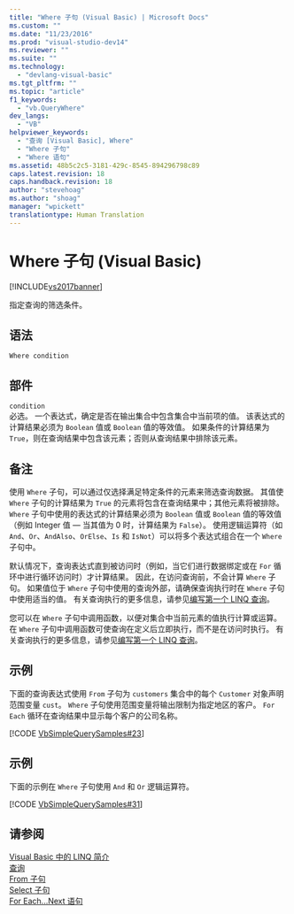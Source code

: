 ```yaml
---
title: "Where 子句 (Visual Basic) | Microsoft Docs"
ms.custom: ""
ms.date: "11/23/2016"
ms.prod: "visual-studio-dev14"
ms.reviewer: ""
ms.suite: ""
ms.technology: 
  - "devlang-visual-basic"
ms.tgt_pltfrm: ""
ms.topic: "article"
f1_keywords: 
  - "vb.QueryWhere"
dev_langs: 
  - "VB"
helpviewer_keywords: 
  - "查询 [Visual Basic], Where"
  - "Where 子句"
  - "Where 语句"
ms.assetid: 48b5c2c5-3181-429c-8545-894296798c89
caps.latest.revision: 18
caps.handback.revision: 18
author: "stevehoag"
ms.author: "shoag"
manager: "wpickett"
translationtype: Human Translation
---
```

# Where 子句 (Visual Basic)
[!INCLUDE[vs2017banner](../../../csharp/includes/vs2017banner.md)]

指定查询的筛选条件。  
  
## 语法  
  
```  
Where condition  
```  
  
## 部件  
 `condition`  
 必选。  一个表达式，确定是否在输出集合中包含集合中当前项的值。  该表达式的计算结果必须为 `Boolean` 值或 `Boolean` 值的等效值。  如果条件的计算结果为 `True`，则在查询结果中包含该元素；否则从查询结果中排除该元素。  
  
## 备注  
 使用 `Where` 子句，可以通过仅选择满足特定条件的元素来筛选查询数据。  其值使 `Where` 子句的计算结果为 `True` 的元素将包含在查询结果中；其他元素将被排除。  `Where` 子句中使用的表达式的计算结果必须为 `Boolean` 值或 `Boolean` 值的等效值（例如 Integer 值 — 当其值为 0 时，计算结果为 `False`）。  使用逻辑运算符（如 `And`、`Or`、`AndAlso`、`OrElse`、`Is` 和 `IsNot`）可以将多个表达式组合在一个 `Where` 子句中。  
  
 默认情况下，查询表达式直到被访问时（例如，当它们进行数据绑定或在 `For` 循环中进行循环访问时）才计算结果。  因此，在访问查询前，不会计算 `Where` 子句。  如果值位于 `Where` 子句中使用的查询外部，请确保查询执行时在 `Where` 子句中使用适当的值。  有关查询执行的更多信息，请参见[编写第一个 LINQ 查询](../../../visual-basic/programming-guide/concepts/linq/writing-your-first-linq-query.md)。  
  
 您可以在 `Where` 子句中调用函数，以便对集合中当前元素的值执行计算或运算。  在 `Where` 子句中调用函数可使查询在定义后立即执行，而不是在访问时执行。  有关查询执行的更多信息，请参见[编写第一个 LINQ 查询](../../../visual-basic/programming-guide/concepts/linq/writing-your-first-linq-query.md)。  
  
## 示例  
 下面的查询表达式使用 `From` 子句为 `customers` 集合中的每个 `Customer` 对象声明范围变量 `cust`。  `Where` 子句使用范围变量将输出限制为指定地区的客户。  `For Each` 循环在查询结果中显示每个客户的公司名称。  
  
 [!CODE [VbSimpleQuerySamples#23](../CodeSnippet/VS_Snippets_VBCSharp/VbSimpleQuerySamples#23)]  
  
## 示例  
 下面的示例在 `Where` 子句使用 `And` 和 `Or` 逻辑运算符。  
  
 [!CODE [VbSimpleQuerySamples#31](../CodeSnippet/VS_Snippets_VBCSharp/VbSimpleQuerySamples#31)]  
  
## 请参阅  
 [Visual Basic 中的 LINQ 简介](../../../visual-basic/programming-guide/language-features/linq/introduction-to-linq.md)   
 [查询](../../../visual-basic/language-reference/queries/queries.md)   
 [From 子句](../../../visual-basic/language-reference/queries/from-clause.md)   
 [Select 子句](../../../visual-basic/language-reference/queries/select-clause.md)   
 [For Each...Next 语句](../../../visual-basic/language-reference/statements/for-each-next-statement.md)